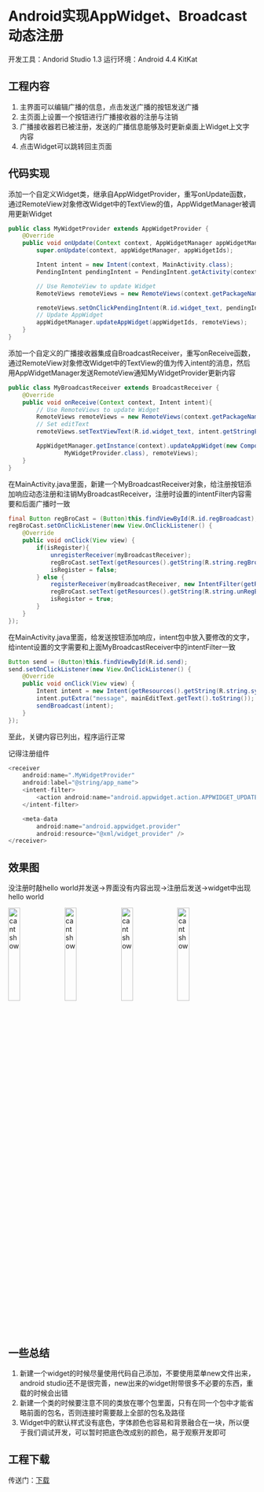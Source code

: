 # Android实现AppWidget、Broadcast动态注册

开发工具：Andorid Studio 1.3
运行环境：Android 4.4 KitKat

## 工程内容

1. 主界面可以编辑广播的信息，点击发送广播的按钮发送广播
2. 主页面上设置一个按钮进行广播接收器的注册与注销
3. 广播接收器若已被注册，发送的广播信息能够及时更新桌面上Widget上文字内容
4. 点击Widget可以跳转回主页面

## 代码实现

添加一个自定义Widget类，继承自AppWidgetProvider，重写onUpdate函数，通过RemoteView对象修改Widget中的TextView的值，AppWidgetManager被调用更新Widget

```java
public class MyWidgetProvider extends AppWidgetProvider {
    @Override
    public void onUpdate(Context context, AppWidgetManager appWidgetManager, int[] appWidgetIds){
        super.onUpdate(context, appWidgetManager, appWidgetIds);

        Intent intent = new Intent(context, MainActivity.class);
        PendingIntent pendingIntent = PendingIntent.getActivity(context, 0, intent, 0);

        // Use RemoteView to update Widget
        RemoteViews remoteViews = new RemoteViews(context.getPackageName(), R.layout.widget_layout);

        remoteViews.setOnClickPendingIntent(R.id.widget_text, pendingIntent);
        // Update AppWidget
        appWidgetManager.updateAppWidget(appWidgetIds, remoteViews);
    }
}
```

添加一个自定义的广播接收器集成自BroadcastReceiver，重写onReceive函数，通过RemoteView对象修改Widget中的TextView的值为传入intent的消息，然后用AppWidgetManager发送RemoteView通知MyWidgetProvider更新内容

```java
public class MyBroadcastReceiver extends BroadcastReceiver {
    @Override
    public void onReceive(Context context, Intent intent){
        // Use RemoteViews to update Widget
        RemoteViews remoteViews = new RemoteViews(context.getPackageName(), R.layout.widget_layout);
        // Set editText
        remoteViews.setTextViewText(R.id.widget_text, intent.getStringExtra("message"));

        AppWidgetManager.getInstance(context).updateAppWidget(new ComponentName(context.getApplicationContext(),
                MyWidgetProvider.class), remoteViews);
    }
}
```

在MainActivity.java里面，新建一个MyBroadcastReceiver对象，给注册按钮添加响应动态注册和注销MyBroadcastReceiver，注册时设置的intentFilter内容需要和后面广播时一致

```java
final Button regBroCast = (Button)this.findViewById(R.id.regBroadcast);
regBroCast.setOnClickListener(new View.OnClickListener() {
    @Override
    public void onClick(View view) {
        if(isRegister){
            unregisterReceiver(myBroadcastReceiver);
            regBroCast.setText(getResources().getString(R.string.regBroadcast));
            isRegister = false;
        } else {
            registerReceiver(myBroadcastReceiver, new IntentFilter(getResources().getString(R.string.sysu)));
            regBroCast.setText(getResources().getString(R.string.unRegBroadcast));
            isRegister = true;
        }
    }
});
```

在MainActivity.java里面，给发送按钮添加响应，intent包中放入要修改的文字，给intent设置的文字需要和上面MyBroadcastReceiver中的intentFilter一致

```java
Button send = (Button)this.findViewById(R.id.send);
send.setOnClickListener(new View.OnClickListener() {
    @Override
    public void onClick(View view) {
        Intent intent = new Intent(getResources().getString(R.string.sysu));
        intent.putExtra("message", mainEditText.getText().toString());
        sendBroadcast(intent);
    }
});
```

至此，关键内容已列出，程序运行正常

记得注册组件

```java
<receiver
    android:name=".MyWidgetProvider"
    android:label="@string/app_name">
    <intent-filter>
        <action android:name="android.appwidget.action.APPWIDGET_UPDATE" />
    </intent-filter>

    <meta-data
        android:name="android.appwidget.provider"
        android:resource="@xml/widget_provider" />
</receiver>
```

## 效果图

没注册时敲hello world并发送->界面没有内容出现->注册后发送->widget中出现hello world

<img src="https://wsine.cn-gd.ufileos.com/image/wsine-blog-image302.jpg" alt="cant show" style="display: inline-block; width: 22%; " /> <img src="https://wsine.cn-gd.ufileos.com/image/wsine-blog-image303.jpg" alt="cant show" style="display: inline-block; width: 22%; " /> <img src="https://wsine.cn-gd.ufileos.com/image/wsine-blog-image304.jpg" alt="cant show" style="display: inline-block; width: 22%; " /> <img src="https://wsine.cn-gd.ufileos.com/image/wsine-blog-image305.jpg" alt="cant show" style="display: inline-block; width: 22%; " />

## 一些总结

1.	新建一个widget的时候尽量使用代码自己添加，不要使用菜单new文件出来，android studio还不是很完善，new出来的widget附带很多不必要的东西，重载的时候会出错
2.	新建一个类的时候要注意不同的类放在哪个包里面，只有在同一个包中才能省略前面的包名，否则连接时需要敲上全部的包名及路径
3.	Widget中的默认样式没有底色，字体颜色也容易和背景融合在一块，所以便于我们调试开发，可以暂时把底色改成别的颜色，易于观察开发即可

## 工程下载

传送门：[下载](http://pan.baidu.com/s/1kUkxnjL)